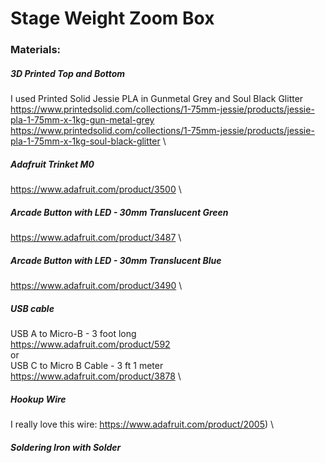 # Stage Weight Zoom Box

### Materials:
##### 3D Printed Top and Bottom
I used Printed Solid Jessie PLA in Gunmetal Grey and Soul Black Glitter\
https://www.printedsolid.com/collections/1-75mm-jessie/products/jessie-pla-1-75mm-x-1kg-gun-metal-grey \
https://www.printedsolid.com/collections/1-75mm-jessie/products/jessie-pla-1-75mm-x-1kg-soul-black-glitter \
##### Adafruit Trinket M0 
https://www.adafruit.com/product/3500 \
##### Arcade Button with LED - 30mm Translucent Green 
https://www.adafruit.com/product/3487 \
##### Arcade Button with LED - 30mm Translucent Blue 
https://www.adafruit.com/product/3490 \
##### USB cable 
USB A to Micro-B - 3 foot long \
https://www.adafruit.com/product/592 \
or \
USB C to Micro B Cable - 3 ft 1 meter \
https://www.adafruit.com/product/3878 \
##### Hookup Wire
I really love this wire: https://www.adafruit.com/product/2005) \
##### Soldering Iron with Solder
